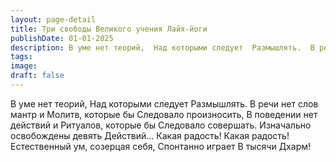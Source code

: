 ```yaml
---
layout: page-detail
title: Три свободы Великого учения Лайя-йоги
publishDate: 01-01-2025
description: В уме нет теорий,  Над которыми следует  Размышлять.  В речи нет слов мантр и  Молитв, которые бы  Следовало произносить,  В поведении нет действий и  Ритуалов, которые бы...
tags:
image:
draft: false
---
```

В уме нет теорий,  Над которыми следует  Размышлять.  В речи нет слов мантр и  Молитв, которые бы  Следовало произносить,  В поведении нет действий и  Ритуалов, которые бы  Следовало совершать.  Изначально освобождены девять  Действий… Какая радость!  Какая радость!  Естественный ум, созерцая себя,  Спонтанно играет  В тысячи Дхарм!
